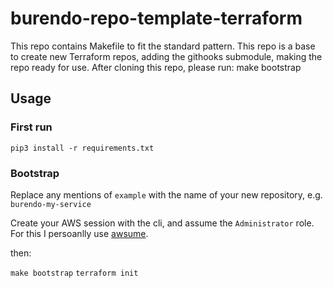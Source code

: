 # burendo-repo-template-terraform
This repo contains Makefile to fit the standard pattern. This repo is a base to create new Terraform repos, adding the githooks submodule, making the repo ready for use.  After cloning this repo, please run: make bootstrap

## Usage

### First run
`pip3 install -r requirements.txt`

### Bootstrap

Replace any mentions of `example` with the name of your new repository, e.g. `burendo-my-service`

Create your AWS session with the cli, and assume the `Administrator` role. For this I persoanlly use [awsume](https://awsu.me/).

then:

`make bootstrap`
`terraform init`
